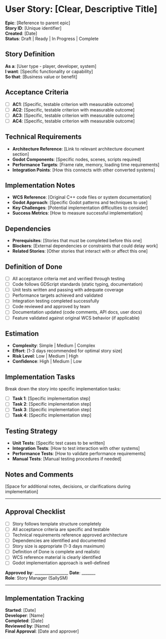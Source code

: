 # User Story: [Clear, Descriptive Title]

**Epic**: [Reference to parent epic]  
**Story ID**: [Unique identifier]  
**Created**: [Date]  
**Status**: Draft | Ready | In Progress | Complete

## Story Definition
**As a**: [User type - player, developer, system]  
**I want**: [Specific functionality or capability]  
**So that**: [Business value or benefit]

## Acceptance Criteria
- [ ] **AC1**: [Specific, testable criterion with measurable outcome]
- [ ] **AC2**: [Specific, testable criterion with measurable outcome]
- [ ] **AC3**: [Specific, testable criterion with measurable outcome]
- [ ] **AC4**: [Specific, testable criterion with measurable outcome]

## Technical Requirements
- **Architecture Reference**: [Link to relevant architecture document section]
- **Godot Components**: [Specific nodes, scenes, scripts required]
- **Performance Targets**: [Frame rate, memory, loading time requirements]
- **Integration Points**: [How this connects with other converted systems]

## Implementation Notes
- **WCS Reference**: [Original C++ code files or system documentation]
- **Godot Approach**: [Specific Godot patterns and techniques to use]
- **Key Challenges**: [Potential implementation difficulties to consider]
- **Success Metrics**: [How to measure successful implementation]

## Dependencies
- **Prerequisites**: [Stories that must be completed before this one]
- **Blockers**: [External dependencies or constraints that could delay work]
- **Related Stories**: [Other stories that interact with or affect this one]

## Definition of Done
- [ ] All acceptance criteria met and verified through testing
- [ ] Code follows GDScript standards (static typing, documentation)
- [ ] Unit tests written and passing with adequate coverage
- [ ] Performance targets achieved and validated
- [ ] Integration testing completed successfully
- [ ] Code reviewed and approved by team
- [ ] Documentation updated (code comments, API docs, user docs)
- [ ] Feature validated against original WCS behavior (if applicable)

## Estimation
- **Complexity**: Simple | Medium | Complex
- **Effort**: [1-3 days recommended for optimal story size]
- **Risk Level**: Low | Medium | High
- **Confidence**: High | Medium | Low

## Implementation Tasks
Break down the story into specific implementation tasks:
- [ ] **Task 1**: [Specific implementation step]
- [ ] **Task 2**: [Specific implementation step]
- [ ] **Task 3**: [Specific implementation step]
- [ ] **Task 4**: [Specific implementation step]

## Testing Strategy
- **Unit Tests**: [Specific test cases to be written]
- **Integration Tests**: [How to test interaction with other systems]
- **Performance Tests**: [How to validate performance requirements]
- **Manual Tests**: [Manual testing procedures if needed]

## Notes and Comments
[Space for additional notes, decisions, or clarifications during implementation]

---

## Approval Checklist
- [ ] Story follows template structure completely
- [ ] All acceptance criteria are specific and testable
- [ ] Technical requirements reference approved architecture
- [ ] Dependencies are identified and documented
- [ ] Story size is appropriate (1-3 days maximum)
- [ ] Definition of Done is complete and realistic
- [ ] WCS reference material is clearly identified
- [ ] Godot implementation approach is well-defined

**Approved by**: _________________ **Date**: _______  
**Role**: Story Manager (SallySM)

---

## Implementation Tracking
**Started**: [Date]  
**Developer**: [Name]  
**Completed**: [Date]  
**Reviewed by**: [Name]  
**Final Approval**: [Date and approver]

